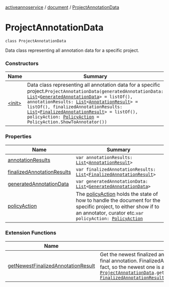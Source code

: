 [activeannoservice](../../index.md) / [document](../index.md) / [ProjectAnnotationData](./index.md)

# ProjectAnnotationData

`class ProjectAnnotationData`

Data class representing all annotation data for a specific project.

### Constructors

| Name | Summary |
|---|---|
| [&lt;init&gt;](-init-.md) | Data class representing all annotation data for a specific project.`ProjectAnnotationData(generatedAnnotationData: `[`List`](https://kotlinlang.org/api/latest/jvm/stdlib/kotlin.collections/-list/index.html)`<`[`GeneratedAnnotationData`](../../document.annotation/-generated-annotation-data/index.md)`> = listOf(), annotationResults: `[`List`](https://kotlinlang.org/api/latest/jvm/stdlib/kotlin.collections/-list/index.html)`<`[`AnnotationResult`](../../document.annotation/-annotation-result/index.md)`> = listOf(), finalizedAnnotationResults: `[`List`](https://kotlinlang.org/api/latest/jvm/stdlib/kotlin.collections/-list/index.html)`<`[`FinalizedAnnotationResult`](../../document.annotation/-finalized-annotation-result/index.md)`> = listOf(), policyAction: `[`PolicyAction`](../../project.policy/-policy-action/index.md)` = PolicyAction.ShowToAnnotator())` |

### Properties

| Name | Summary |
|---|---|
| [annotationResults](annotation-results.md) | `var annotationResults: `[`List`](https://kotlinlang.org/api/latest/jvm/stdlib/kotlin.collections/-list/index.html)`<`[`AnnotationResult`](../../document.annotation/-annotation-result/index.md)`>` |
| [finalizedAnnotationResults](finalized-annotation-results.md) | `var finalizedAnnotationResults: `[`List`](https://kotlinlang.org/api/latest/jvm/stdlib/kotlin.collections/-list/index.html)`<`[`FinalizedAnnotationResult`](../../document.annotation/-finalized-annotation-result/index.md)`>` |
| [generatedAnnotationData](generated-annotation-data.md) | `var generatedAnnotationData: `[`List`](https://kotlinlang.org/api/latest/jvm/stdlib/kotlin.collections/-list/index.html)`<`[`GeneratedAnnotationData`](../../document.annotation/-generated-annotation-data/index.md)`>` |
| [policyAction](policy-action.md) | The [policyAction](policy-action.md) holds the state of how to handle the document for the specific project, to either show if to an annotator, curator etc.`var policyAction: `[`PolicyAction`](../../project.policy/-policy-action/index.md) |

### Extension Functions

| Name | Summary |
|---|---|
| [getNewestFinalizedAnnotationResult](../get-newest-finalized-annotation-result.md) | Get the newest finalized annotation, being treated as the actual final annotation. FinalizedAnnotations can be changed after the fact, so the newest one is always the new truth.`fun `[`ProjectAnnotationData`](./index.md)`.getNewestFinalizedAnnotationResult(): `[`FinalizedAnnotationResult`](../../document.annotation/-finalized-annotation-result/index.md)`?` |
